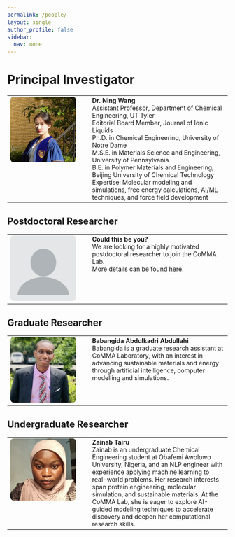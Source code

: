 ```yaml
---
permalink: /people/
layout: single
author_profile: false
sidebar:
  nav: none
---
```


# Principal Investigator
<table>
  <tr>
    <td style="width: 160px; vertical-align: top;">
      <img src="../images/ning.JPG" width="150px" style="border-radius: 8px;" />
    </td>
    <td style="vertical-align: top; padding-left: 20px;">
      <strong>Dr. Ning Wang</strong><br/>
      Assistant Professor, Department of Chemical Engineering, UT Tyler<br/>
      Editorial Board Member, Journal of Ionic Liquids<br/> 
      Ph.D. in Chemical Engineering, University of Notre Dame<br/>
      M.S.E. in Materials Science and Engineering, University of Pennsylvania<br/>
      B.E. in Polymer Materials and Engineering, Beijing University of Chemical Technology<br/>
      Expertise: Molecular modeling and simulations, free energy calculations, AI/ML techniques, and force field development
    </td>
  </tr>
</table>

## Postdoctoral Researcher
<table>
  <tr>
    <td style="width: 160px; vertical-align: top;">
      <img src="../images/profile.png" width="150px" style="border-radius: 8px;" />
    </td>
    <td style="vertical-align: top; padding-left: 20px;">
      <strong>Could this be you?</strong><br/>
      We are looking for a highly motivated postdoctoral researcher to join the CoMMA Lab.<br/>
      More details can be found <a href="{{ '/positions/' | relative_url }}">here</a>.
    </td>
  </tr>
</table>

## Graduate Researcher
<table>
  <tr>
    <td style="width: 160px; vertical-align: top;">
      <img src="../images/Babangida.png" width="150px" style="border-radius: 8px;" />
    </td>
    <td style="vertical-align: top; padding-left: 20px;">
      <strong>Babangida Abdulkadri Abdullahi</strong><br/>
      Babangida is a graduate research assistant at CoMMA Laboratory, with an interest in advancing sustainable materials and energy through artificial intelligence, computer modelling and simulations.
    </td>
  </tr>
</table>

## Undergraduate Researcher 
<table>
  <tr>
    <td style="width: 160px; vertical-align: top;">
      <img src="../images/Zainab.png" width="150px" style="border-radius: 8px;" />
    </td>
    <td style="vertical-align: top; padding-left: 20px;">
      <strong>Zainab Tairu</strong><br/>
      Zainab is an undergraduate Chemical Engineering student at Obafemi Awolowo University, Nigeria, and an NLP engineer with experience applying machine learning to real-world problems. Her research interests span protein engineering, molecular simulation, and sustainable materials. At the CoMMA Lab, she is eager to explore AI-guided modeling techniques to accelerate discovery and deepen her computational research skills.
    </td>
  </tr>
</table>


<!-- Add more members here -->
